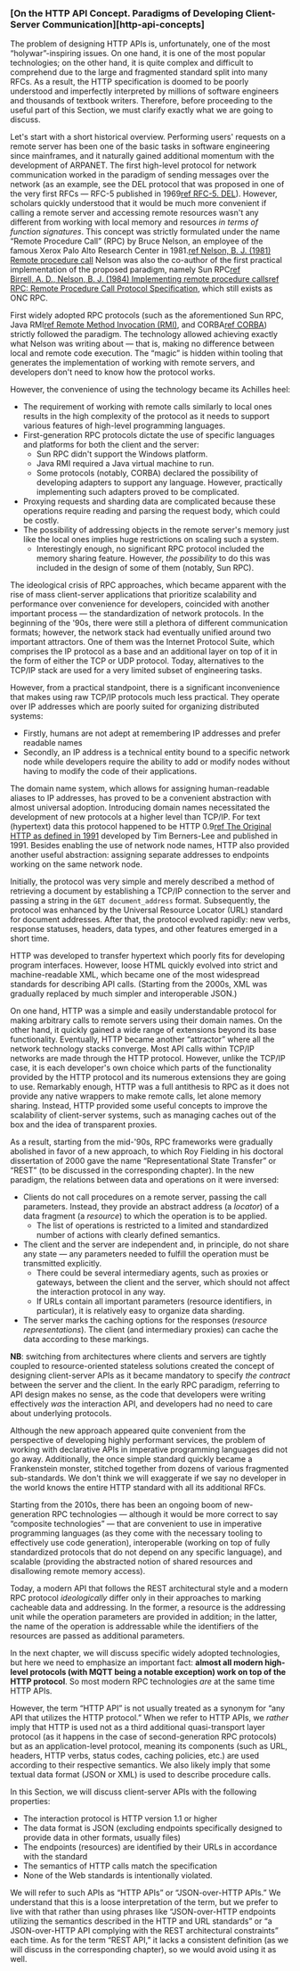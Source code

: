 ### [On the HTTP API Concept. Paradigms of Developing Client-Server Communication][http-api-concepts]

The problem of designing HTTP APIs is, unfortunately, one of the most “holywar”-inspiring issues. On one hand, it is one of the most popular technologies; on the other hand, it is quite complex and difficult to comprehend due to the large and fragmented standard split into many RFCs. As a result, the HTTP specification is doomed to be poorly understood and imperfectly interpreted by millions of software engineers and thousands of textbook writers. Therefore, before proceeding to the useful part of this Section, we must clarify exactly what we are going to discuss.

Let's start with a short historical overview. Performing users' requests on a remote server has been one of the basic tasks in software engineering since mainframes, and it naturally gained additional momentum with the development of ARPANET. The first high-level protocol for network communication worked in the paradigm of sending messages over the network (as an example, see the DEL protocol that was proposed in one of the very first RFCs — RFC-5 published in 1969[ref RFC-5. DEL](https://datatracker.ietf.org/doc/html/rfc5)). However, scholars quickly understood that it would be much more convenient if calling a remote server and accessing remote resources wasn't any different from working with local memory and resources *in terms of function signatures*. This concept was strictly formulated under the name “Remote Procedure Call” (RPC) by Bruce Nelson, an employee of the famous Xerox Palo Alto Research Center in 1981.[ref Nelson, B. J. (1981) Remote procedure call](https://www.semanticscholar.org/paper/Remote-procedure-call-Nelson/c860de40a88090055948b72d04dd79b02195e06b) Nelson was also the co-author of the first practical implementation of the proposed paradigm, namely Sun RPC[ref Birrell, A. D., Nelson, B. J. (1984) Implementing remote procedure calls](https://dl.acm.org/doi/10.1145/2080.357392)[ref RPC: Remote Procedure Call Protocol Specification](https://datatracker.ietf.org/doc/html/rfc1050), which still exists as ONC RPC.

First widely adopted RPC protocols (such as the aforementioned Sun RPC, Java RMI[ref Remote Method Invocation (RMI)](https://www.oracle.com/java/technologies/javase/remote-method-invocation-home.html), and CORBA[ref CORBA](https://www.corba.org/)) strictly followed the paradigm. The technology allowed achieving exactly what Nelson was writing about — that is, making no difference between local and remote code execution. The “magic” is hidden within tooling that generates the implementation of working with remote servers, and developers don't need to know how the protocol works.

However, the convenience of using the technology became its Achilles heel:
  * The requirement of working with remote calls similarly to local ones results in the high complexity of the protocol as it needs to support various features of high-level programming languages.
  * First-generation RPC protocols dictate the use of specific languages and platforms for both the client and the server:
      * Sun RPC didn't support the Windows platform.
      * Java RMI required a Java virtual machine to run.
      * Some protocols (notably, CORBA) declared the possibility of developing adapters to support any language. However, practically implementing such adapters proved to be complicated.
  * Proxying requests and sharding data are complicated because these operations require reading and parsing the request body, which could be costly.
  * The possibility of addressing objects in the remote server's memory just like the local ones implies huge restrictions on scaling such a system.
      * Interestingly enough, no significant RPC protocol included the memory sharing feature. However, *the possibility* to do this was included in the design of some of them (notably, Sun RPC).

The ideological crisis of RPC approaches, which became apparent with the rise of mass client-server applications that prioritize scalability and performance over convenience for developers, coincided with another important process — the standardization of network protocols. In the beginning of the '90s, there were still a plethora of different communication formats; however, the network stack had eventually unified around two important attractors. One of them was the Internet Protocol Suite, which comprises the IP protocol as a base and an additional layer on top of it in the form of either the TCP or UDP protocol. Today, alternatives to the TCP/IP stack are used for a very limited subset of engineering tasks.

However, from a practical standpoint, there is a significant inconvenience that makes using raw TCP/IP protocols much less practical. They operate over IP addresses which are poorly suited for organizing distributed systems:
  * Firstly, humans are not adept at remembering IP addresses and prefer readable names
  * Secondly, an IP address is a technical entity bound to a specific network node while developers require the ability to add or modify nodes without having to modify the code of their applications.

The domain name system, which allows for assigning human-readable aliases to IP addresses, has proved to be a convenient abstraction with almost universal adoption. Introducing domain names necessitated the development of new protocols at a higher level than TCP/IP. For text (hypertext) data this protocol happened to be HTTP 0.9[ref The Original HTTP as defined in 1991](https://www.w3.org/Protocols/HTTP/AsImplemented.html) developed by Tim Berners-Lee and published in 1991. Besides enabling the use of network node names, HTTP also provided another useful abstraction: assigning separate addresses to endpoints working on the same network node.

Initially, the protocol was very simple and merely described a method of retrieving a document by establishing a TCP/IP connection to the server and passing a string in the `GET document_address` format. Subsequently, the protocol was enhanced by the Universal Resource Locator (URL) standard for document addresses. After that, the protocol evolved rapidly: new verbs, response statuses, headers, data types, and other features emerged in a short time.

HTTP was developed to transfer hypertext which poorly fits for developing program interfaces. However, loose HTML quickly evolved into strict and machine-readable XML, which became one of the most widespread standards for describing API calls. (Starting from the 2000s, XML was gradually replaced by much simpler and interoperable JSON.)

On one hand, HTTP was a simple and easily understandable protocol for making arbitrary calls to remote servers using their domain names. On the other hand, it quickly gained a wide range of extensions beyond its base functionality. Eventually, HTTP became another “attractor” where all the network technology stacks converge. Most API calls within TCP/IP networks are made through the HTTP protocol. However, unlike the TCP/IP case, it is each developer's own choice which parts of the functionality provided by the HTTP protocol and its numerous extensions they are going to use. Remarkably enough, HTTP was a full antithesis to RPC as it does not provide any native wrappers to make remote calls, let alone memory sharing. Instead, HTTP provided some useful concepts to improve the scalability of client-server systems, such as managing caches out of the box and the idea of transparent proxies.

As a result, starting from the mid-'90s, RPC frameworks were gradually abolished in favor of a new approach, to which Roy Fielding in his doctoral dissertation of 2000 gave the name “Representational State Transfer” or “REST” (to be discussed in the corresponding chapter). In the new paradigm, the relations between data and operations on it were inversed:
  * Clients do not call procedures on a remote server, passing the call parameters. Instead, they provide an abstract address (a *locator*) of a data fragment (a *resource*) to which the operation is to be applied.
      * The list of operations is restricted to a limited and standardized number of actions with clearly defined semantics.
  * The client and the server are independent and, in principle, do not share any state — any parameters needed to fulfill the operation must be transmitted explicitly.
      * There could be several intermediary agents, such as proxies or gateways, between the client and the server, which should not affect the interaction protocol in any way.
      * If URLs contain all important parameters (resource identifiers, in particular), it is relatively easy to organize data sharding.
  * The server marks the caching options for the responses (*resource representations*). The client (and intermediary proxies) can cache the data according to these markings.

**NB**: switching from architectures where clients and servers are tightly coupled to resource-oriented stateless solutions created the concept of designing client-server APIs as it became mandatory to specify *the contract* between the server and the client. In the early RPC paradigm, referring to API design makes no sense, as the code that developers were writing effectively *was* the interaction API, and developers had no need to care about underlying protocols.

Although the new approach appeared quite convenient from the perspective of developing highly performant services, the problem of working with declarative APIs in imperative programming languages did not go away. Additionally, the once simple standard quickly became a Frankenstein monster, stitched together from dozens of various fragmented sub-standards. We don't think we will exaggerate if we say no developer in the world knows the entire HTTP standard with all its additional RFCs.

Starting from the 2010s, there has been an ongoing boom of new-generation RPC technologies — although it would be more correct to say “composite technologies” — that are convenient to use in imperative programming languages (as they come with the necessary tooling to effectively use code generation), interoperable (working on top of fully standardized protocols that do not depend on any specific language), and scalable (providing the abstracted notion of shared resources and disallowing remote memory access).

Today, a modern API that follows the REST architectural style and a modern RPC protocol *ideologically* differ only in their approaches to marking cacheable data and addressing. In the former, a resource is the addressing unit while the operation parameters are provided in addition; in the latter, the name of the operation is addressable while the identifiers of the resources are passed as additional parameters.

In the next chapter, we will discuss specific widely adopted technologies, but here we need to emphasize an important fact: **almost all modern high-level protocols (with MQTT being a notable exception) work on top of the HTTP protocol**. So most modern RPC technologies *are* at the same time HTTP APIs.

However, the term “HTTP API” is not usually treated as a synonym for “any API that utilizes the HTTP protocol.” When we refer to HTTP APIs, we *rather* imply that HTTP is used not as a third additional quasi-transport layer protocol (as it happens in the case of second-generation RPC protocols) but as an application-level protocol, meaning its components (such as URL, headers, HTTP verbs, status codes, caching policies, etc.) are used according to their respective semantics. We also likely imply that some textual data format (JSON or XML) is used to describe procedure calls.

In this Section, we will discuss client-server APIs with the following properties:
  * The interaction protocol is HTTP version 1.1 or higher
  * The data format is JSON (excluding endpoints specifically designed to provide data in other formats, usually files)
  * The endpoints (resources) are identified by their URLs in accordance with the standard
  * The semantics of HTTP calls match the specification
  * None of the Web standards is intentionally violated.

We will refer to such APIs as “HTTP APIs” or “JSON-over-HTTP APIs.” We understand that this is a loose interpretation of the term, but we prefer to live with that rather than using phrases like “JSON-over-HTTP endpoints utilizing the semantics described in the HTTP and URL standards” or “a JSON-over-HTTP API complying with the REST architectural constraints” each time. As for the term “REST API,” it lacks a consistent definition (as we will discuss in the corresponding chapter), so we would avoid using it as well.